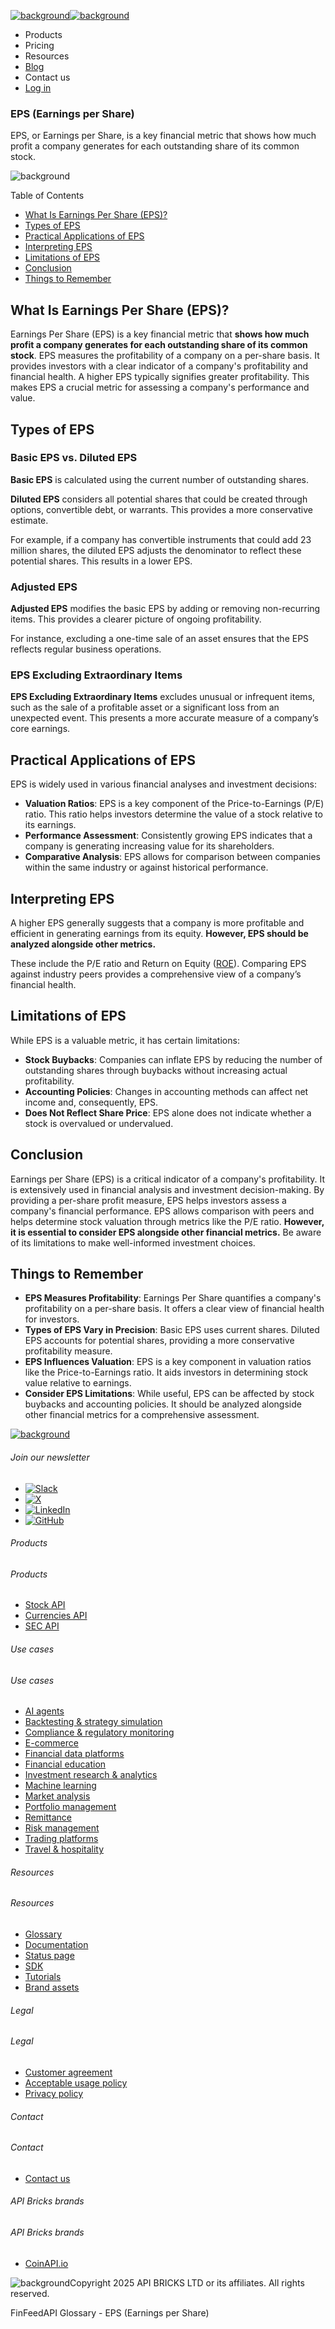 [![background](/_next/image?url=https%3A%2F%2Fcdn.sanity.io%2Fimages%2Fxpx4czto%2Fproduction%2Fc9a795fc7fb3558997d636211a44e71eb59288f0-773x184.png&w=1920&q=75)![background](https://cdn.sanity.io/images/xpx4czto/production/875913d8710b3054c19fad19673dc5592614265e-773x184.svg)](/)

* Products
* Pricing
* Resources
* [Blog](/blog)
* Contact us
* [Log in](https://console.finfeedapi.com/?link=/apikeys/create)

### EPS (Earnings per Share)

EPS, or Earnings per Share, is a key financial metric that shows how much profit a company generates for each outstanding share of its common stock.

![background](https://cdn.sanity.io/images/xpx4czto/production/999c709b2777af013884c6e2623e9aa699585a06-429x429.svg)

Table of Contents

* [What Is Earnings Per Share (EPS)?](#link-25c50798ffe6)
* [Types of EPS](#link-0a4c6ab4e235)
* [Practical Applications of EPS](#link-39b114734e9e)
* [Interpreting EPS](#link-c5e6dc78bdaf)
* [Limitations of EPS](#link-28b40d3acc64)
* [Conclusion](#link-09a77769bf55)
* [Things to Remember](#link-701241069f52)

What Is Earnings Per Share (EPS)?
---------------------------------

Earnings Per Share (EPS) is a key financial metric that **shows how much profit a company generates for each outstanding share of its common stock**. EPS measures the profitability of a company on a per-share basis. It provides investors with a clear indicator of a company's profitability and financial health. A higher EPS typically signifies greater profitability. This makes EPS a crucial metric for assessing a company's performance and value.

Types of EPS
------------

### Basic EPS vs. Diluted EPS

**Basic EPS** is calculated using the current number of outstanding shares.

**Diluted EPS** considers all potential shares that could be created through options, convertible debt, or warrants. This provides a more conservative estimate.

For example, if a company has convertible instruments that could add 23 million shares, the diluted EPS adjusts the denominator to reflect these potential shares. This results in a lower EPS.

### Adjusted EPS

**Adjusted EPS** modifies the basic EPS by adding or removing non-recurring items. This provides a clearer picture of ongoing profitability.

For instance, excluding a one-time sale of an asset ensures that the EPS reflects regular business operations.

### EPS Excluding Extraordinary Items

**EPS Excluding Extraordinary Items** excludes unusual or infrequent items, such as the sale of a profitable asset or a significant loss from an unexpected event. This presents a more accurate measure of a company’s core earnings.

Practical Applications of EPS
-----------------------------

EPS is widely used in various financial analyses and investment decisions:

* **Valuation Ratios**: EPS is a key component of the Price-to-Earnings (P/E) ratio. This ratio helps investors determine the value of a stock relative to its earnings.
* **Performance Assessment**: Consistently growing EPS indicates that a company is generating increasing value for its shareholders.
* **Comparative Analysis**: EPS allows for comparison between companies within the same industry or against historical performance.

Interpreting EPS
----------------

A higher EPS generally suggests that a company is more profitable and efficient in generating earnings from its equity. **However, EPS should be analyzed alongside other metrics.**

These include the P/E ratio and Return on Equity ([ROE](https://www.finfeedapi.com/learn/glossary/return-on-equity-roe)). Comparing EPS against industry peers provides a comprehensive view of a company’s financial health.

Limitations of EPS
------------------

While EPS is a valuable metric, it has certain limitations:

* **Stock Buybacks**: Companies can inflate EPS by reducing the number of outstanding shares through buybacks without increasing actual profitability.
* **Accounting Policies**: Changes in accounting methods can affect net income and, consequently, EPS.
* **Does Not Reflect Share Price**: EPS alone does not indicate whether a stock is overvalued or undervalued.

Conclusion
----------

Earnings per Share (EPS) is a critical indicator of a company's profitability. It is extensively used in financial analysis and investment decision-making. By providing a per-share profit measure, EPS helps investors assess a company's financial performance. EPS allows comparison with peers and helps determine stock valuation through metrics like the P/E ratio. **However, it is essential to consider EPS alongside other financial metrics.** Be aware of its limitations to make well-informed investment choices.

Things to Remember
------------------

* **EPS Measures Profitability**: Earnings Per Share quantifies a company's profitability on a per-share basis. It offers a clear view of financial health for investors.
* **Types of EPS Vary in Precision**: Basic EPS uses current shares. Diluted EPS accounts for potential shares, providing a more conservative profitability measure.
* **EPS Influences Valuation**: EPS is a key component in valuation ratios like the Price-to-Earnings ratio. It aids investors in determining stock value relative to earnings.
* **Consider EPS Limitations**: While useful, EPS can be affected by stock buybacks and accounting policies. It should be analyzed alongside other financial metrics for a comprehensive assessment.

[![background](https://cdn.sanity.io/images/xpx4czto/production/8a2788aebc71f7f5dce82eb1b7a5e5cec9a64838-773x184.svg)](/)

###### Join our newsletter

* [![Slack](https://cdn.sanity.io/images/xpx4czto/production/26371f7c1474b3ce9e67c32e006a140ddd704b95-512x512.svg)](https://finfeedapi.slack.com/x-p8539721774929-8529109118914-8531038476964/messages/C08FVM7P68H)
* [![X](/_next/image?url=https%3A%2F%2Fcdn.sanity.io%2Fimages%2Fxpx4czto%2Fproduction%2F0aa41878d0ceb77292d9f847b2f4e21d688460c1-2400x2453.png&w=64&q=75)](https://x.com/FinFeedAPI "Follow FinFeedAPI on X")
* [![LinkedIn](/_next/image?url=https%3A%2F%2Fcdn.sanity.io%2Fimages%2Fxpx4czto%2Fproduction%2Fb9ce6f119974543779bbcad7563e234be8edd900-840x779.png&w=64&q=75)](https://www.linkedin.com/company/finfeedapi/?viewAsMember=true "Join FinFeedAPI on LinkedIn")
* [![GitHub](https://cdn.sanity.io/images/xpx4czto/production/f202b6faccfd5cc46299b976c2635fee60b55aa0-98x96.svg)](https://github.com/api-bricks/api-bricks-sdk/tree/master/finfeedapi)

###### Products

###### Products

* [Stock API](/products/stock-api)
* [Currencies API](/products/currencies-api)
* [SEC API](/products/sec-api)

###### Use cases

###### Use cases

* [AI agents](/use-case/ai-agents)
* [Backtesting & strategy simulation](/use-case/backtesting-strategy-simulation)
* [Compliance & regulatory monitoring](/use-case/compliance-regulatory-monitoring)
* [E-commerce](/use-case/e-commerce)
* [Financial data platforms](/use-case/financial-data-platforms)
* [Financial education](/use-case/education-platforms)
* [Investment research & analytics](/use-case/investment-research-analytics)
* [Machine learning](/use-case/machine-learning)
* [Market analysis](/use-case/market-analysis)
* [Portfolio management](/use-case/portfolio-management)
* [Remittance](/use-case/remittance)
* [Risk management](/use-case/risk-management)
* [Trading platforms](/use-case/trading-platforms)
* [Travel & hospitality](/use-case/travel-hospitality)

###### Resources

###### Resources

* [Glossary](/learn/glossary)
* [Documentation](https://docs.finfeedapi.com/)
* [Status page](https://status.finfeedapi.com/)
* [SDK](https://github.com/api-bricks/api-bricks-sdk/tree/master/finfeedapi)
* [Tutorials](https://github.com/api-bricks/api-bricks-sdk/tree/master/finfeedapi/sec-api-rest/tutorials)
* [Brand assets](https://brandfetch.com/finfeedapi.com)

###### Legal

###### Legal

* [Customer agreement](/legal#link-479af90ac5b8)
* [Acceptable usage policy](/legal#link-469068dc1416)
* [Privacy policy](/legal#link-192d9f962f94)

###### Contact

###### Contact

* [Contact us](/contact-us)

###### API Bricks brands

###### API Bricks brands

* [CoinAPI.io](https://www.coinapi.io/?utm_source=finfeedapi&utm_medium=referral&utm_campaign=finfeedapi_footer)

![background](https://cdn.sanity.io/images/xpx4czto/production/33a64ee50c88a79ba86cc35ba36e9eb13987bbe7-152x184.svg)Copyright 2025 API BRICKS LTD or its affiliates. All rights reserved.

FinFeedAPI Glossary - EPS (Earnings per Share)